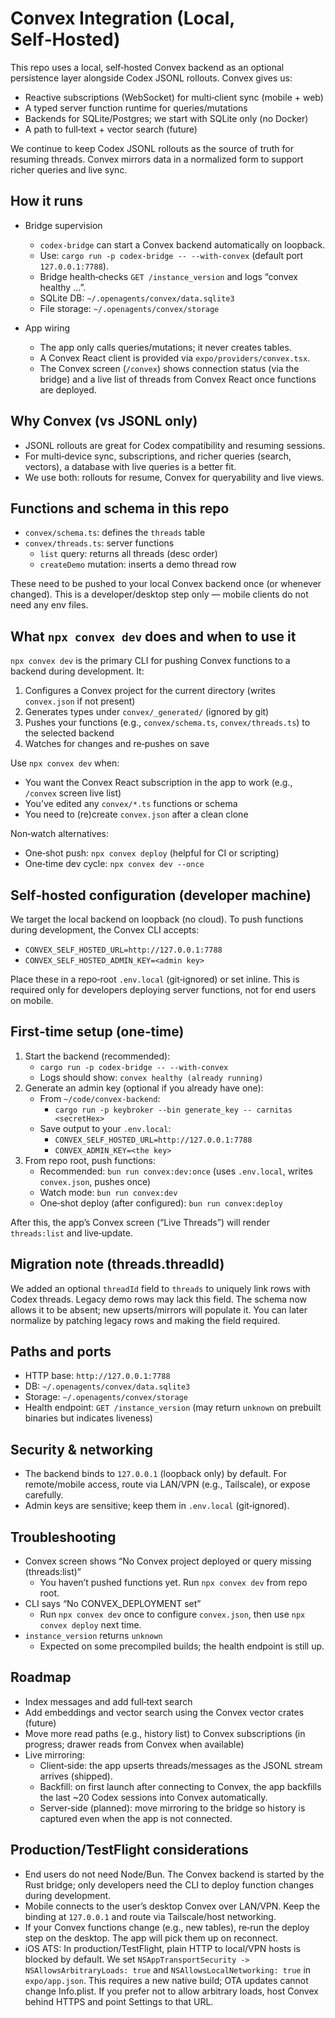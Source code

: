 # Convex Integration (Local, Self‑Hosted)

This repo uses a local, self‑hosted Convex backend as an optional persistence layer alongside Codex JSONL rollouts. Convex gives us:

- Reactive subscriptions (WebSocket) for multi‑client sync (mobile + web)
- A typed server function runtime for queries/mutations
- Backends for SQLite/Postgres; we start with SQLite only (no Docker)
- A path to full‑text + vector search (future)

We continue to keep Codex JSONL rollouts as the source of truth for resuming threads. Convex mirrors data in a normalized form to support richer queries and live sync.

## How it runs

- Bridge supervision
  - `codex-bridge` can start a Convex backend automatically on loopback.
  - Use: `cargo run -p codex-bridge -- --with-convex` (default port `127.0.0.1:7788`).
  - Bridge health‑checks `GET /instance_version` and logs “convex healthy …”.
  - SQLite DB: `~/.openagents/convex/data.sqlite3`
  - File storage: `~/.openagents/convex/storage`

- App wiring
  - The app only calls queries/mutations; it never creates tables.
  - A Convex React client is provided via `expo/providers/convex.tsx`.
  - The Convex screen (`/convex`) shows connection status (via the bridge) and a live list of threads from Convex React once functions are deployed.

## Why Convex (vs JSONL only)

- JSONL rollouts are great for Codex compatibility and resuming sessions.
- For multi‑device sync, subscriptions, and richer queries (search, vectors), a database with live queries is a better fit.
- We use both: rollouts for resume, Convex for queryability and live views.

## Functions and schema in this repo

- `convex/schema.ts`: defines the `threads` table
- `convex/threads.ts`: server functions
  - `list` query: returns all threads (desc order)
  - `createDemo` mutation: inserts a demo thread row

These need to be pushed to your local Convex backend once (or whenever changed). This is a developer/desktop step only — mobile clients do not need any env files.

## What `npx convex dev` does and when to use it

`npx convex dev` is the primary CLI for pushing Convex functions to a backend during development. It:

1) Configures a Convex project for the current directory (writes `convex.json` if not present)
2) Generates types under `convex/_generated/` (ignored by git)
3) Pushes your functions (e.g., `convex/schema.ts`, `convex/threads.ts`) to the selected backend
4) Watches for changes and re‑pushes on save

Use `npx convex dev` when:
- You want the Convex React subscription in the app to work (e.g., `/convex` screen live list)
- You’ve edited any `convex/*.ts` functions or schema
- You need to (re)create `convex.json` after a clean clone

Non‑watch alternatives:
- One‑shot push: `npx convex deploy` (helpful for CI or scripting)
- One‑time dev cycle: `npx convex dev --once`

## Self‑hosted configuration (developer machine)

We target the local backend on loopback (no cloud). To push functions during development, the Convex CLI accepts:

- `CONVEX_SELF_HOSTED_URL=http://127.0.0.1:7788`
- `CONVEX_SELF_HOSTED_ADMIN_KEY=<admin key>`

Place these in a repo‑root `.env.local` (git‑ignored) or set inline. This is required only for developers deploying server functions, not for end users on mobile.

## First‑time setup (one‑time)

1) Start the backend (recommended):
   - `cargo run -p codex-bridge -- --with-convex`
   - Logs should show: `convex healthy (already running)`
2) Generate an admin key (optional if you already have one):
   - From `~/code/convex-backend`:
     - `cargo run -p keybroker --bin generate_key -- carnitas <secretHex>`
   - Save output to your `.env.local`:
     - `CONVEX_SELF_HOSTED_URL=http://127.0.0.1:7788`
     - `CONVEX_ADMIN_KEY=<the key>`
3) From repo root, push functions:
   - Recommended: `bun run convex:dev:once` (uses `.env.local`, writes `convex.json`, pushes once)
   - Watch mode: `bun run convex:dev`
   - One‑shot deploy (after configured): `bun run convex:deploy`

After this, the app’s Convex screen (“Live Threads”) will render `threads:list` and live‑update.

## Migration note (threads.threadId)

We added an optional `threadId` field to `threads` to uniquely link rows with Codex threads. Legacy demo rows may lack this field. The schema now allows it to be absent; new upserts/mirrors will populate it. You can later normalize by patching legacy rows and making the field required.

## Paths and ports

- HTTP base: `http://127.0.0.1:7788`
- DB: `~/.openagents/convex/data.sqlite3`
- Storage: `~/.openagents/convex/storage`
- Health endpoint: `GET /instance_version` (may return `unknown` on prebuilt binaries but indicates liveness)

## Security & networking

- The backend binds to `127.0.0.1` (loopback only) by default. For remote/mobile access, route via LAN/VPN (e.g., Tailscale), or expose carefully.
- Admin keys are sensitive; keep them in `.env.local` (git‑ignored).

## Troubleshooting

- Convex screen shows “No Convex project deployed or query missing (threads:list)”
  - You haven’t pushed functions yet. Run `npx convex dev` from repo root.
- CLI says “No CONVEX_DEPLOYMENT set”
  - Run `npx convex dev` once to configure `convex.json`, then use `npx convex deploy` next time.
- `instance_version` returns `unknown`
  - Expected on some precompiled builds; the health endpoint is still up.

## Roadmap

- Index messages and add full‑text search
- Add embeddings and vector search using the Convex vector crates (future)
- Move more read paths (e.g., history list) to Convex subscriptions (in progress; drawer reads from Convex when available)
- Live mirroring:
  - Client‑side: the app upserts threads/messages as the JSONL stream arrives (shipped).
  - Backfill: on first launch after connecting to Convex, the app backfills the last ~20 Codex sessions into Convex automatically.
  - Server‑side (planned): move mirroring to the bridge so history is captured even when the app is not connected.

## Production/TestFlight considerations

- End users do not need Node/Bun. The Convex backend is started by the Rust bridge; only developers need the CLI to deploy function changes during development.
- Mobile connects to the user’s desktop Convex over LAN/VPN. Keep the binding at `127.0.0.1` and route via Tailscale/host networking.
- If your Convex functions change (e.g., new tables), re‑run the deploy step on the desktop. The app will pick them up on reconnect.
- iOS ATS: In production/TestFlight, plain HTTP to local/VPN hosts is blocked by default. We set `NSAppTransportSecurity -> NSAllowsArbitraryLoads: true` and `NSAllowsLocalNetworking: true` in `expo/app.json`. This requires a new native build; OTA updates cannot change Info.plist. If you prefer not to allow arbitrary loads, host Convex behind HTTPS and point Settings to that URL.
